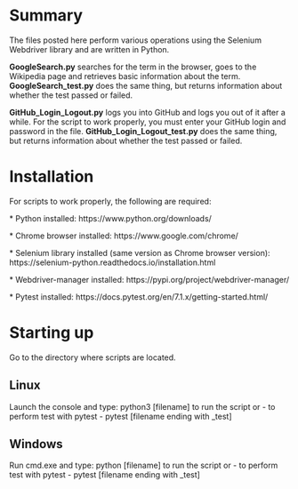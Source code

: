 <h1>Summary</h1>
<p>The files posted here perform various operations using the Selenium Webdriver library and are written in Python.</p>
<p><b>GoogleSearch.py</b> searches for the term in the browser, goes to the Wikipedia page and retrieves basic information about the term. <b>GoogleSearch_test.py</b> does the same thing, but returns information about whether the test passed or failed.</p>
<p><b>GitHub_Login_Logout.py</b> logs you into GitHub and logs you out of it after a while. For the script to work properly, you must enter your GitHub login and password in the file. <b>GitHub_Login_Logout_test.py</b> does the same thing, but returns information about whether the test passed or failed.</p>

<h1>Installation</h1>
For scripts to work properly, the following are required:
<p></p>
<p>* Python installed: https://www.python.org/downloads/</p>
<p>* Chrome browser installed: https://www.google.com/chrome/</p>
<p>* Selenium library installed (same version as Chrome browser version): https://selenium-python.readthedocs.io/installation.html</p>
<p>* Webdriver-manager installed: https://pypi.org/project/webdriver-manager/</p>
<p>* Pytest installed: https://docs.pytest.org/en/7.1.x/getting-started.html/</p>

<h1>Starting up</h1>
Go to the directory where scripts are located.
<h2>Linux</h2>
Launch the console and type:
python3 [filename] to run the script or - to perform test with pytest - pytest [filename ending with _test]

<h2>Windows</h2>
Run cmd.exe and type:
python [filename] to run the script or - to perform test with pytest - pytest [filename ending with _test]
